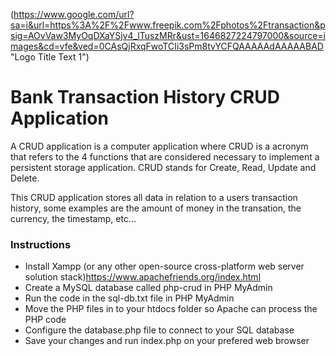 (https://www.google.com/url?sa=i&url=https%3A%2F%2Fwww.freepik.com%2Fphotos%2Ftransaction&psig=AOvVaw3MyOqDXaYSjv4_lTuszMRr&ust=1646827224797000&source=images&cd=vfe&ved=0CAsQjRxqFwoTCIi3sPm8tvYCFQAAAAAdAAAAABAD "Logo Title Text 1")
# Bank Transaction History CRUD Application
A CRUD application is a computer application where CRUD is a acronym that refers to the 4 functions that are considered necessary to implement a persistent storage application. CRUD stands for Create, Read, Update and Delete. 

This CRUD application stores all data in relation to a users transaction history, some examples are the amount of money in the transation, the currency, the timestamp, etc...
### Instructions
* Install Xampp (or any other open-source cross-platform web server solution stack)https://www.apachefriends.org/index.html
* Create a MySQL database called php-crud in PHP MyAdmin 
* Run the code in the sql-db.txt file in PHP MyAdmin
* Move the PHP files in to your htdocs folder so Apache can process the PHP code
* Configure the database.php file to connect to your SQL database
* Save your changes and run index.php on your prefered web browser

